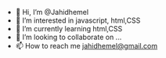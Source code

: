 - 👋 Hi, I’m @Jahidhemel
- 👀 I’m interested in javascript, html,CSS
- 🌱 I’m currently learning html,CSS
- 💞️ I’m looking to collaborate on ...
- 📫 How to reach me jahidhemel@gmail.com

<!---
Jahidhemel/Jahidhemel is a ✨ special ✨ repository because its `README.md` (this file) appears on your GitHub profile.
You can click the Preview link to take a look at your changes.
--->
